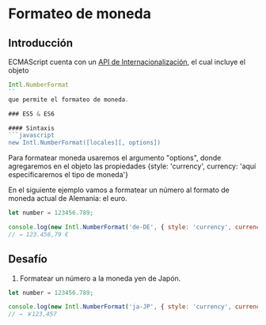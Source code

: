 # Formateo de moneda

## Introducción
ECMAScript cuenta con un [API de Internacionalización](http://norbertlindenberg.com/2012/12/ecmascript-internationalization-api/index.html), el cual
incluye el objeto
```javascript
Intl.NumberFormat
``
que permite el formateo de moneda.

### ES5 & ES6

#### Sintaxis
```javascript
new Intl.NumberFormat([locales][, options])
```
Para formatear moneda usaremos el argumento "options", donde agregaremos en el objeto
las propiedades {style: 'currency', currency: 'aquí especificaremos el tipo de moneda'}

En el siguiente ejemplo vamos a formatear un número al formato de moneda actual de Alemania: el euro.

```javascript
let number = 123456.789;

console.log(new Intl.NumberFormat('de-DE', { style: 'currency', currency: 'EUR' }).format(number));
// → 123.456,79 €
```

## Desafío

1. Formatear un número a la moneda yen de Japón.

```javascript
let number = 123456.789;

console.log(new Intl.NumberFormat('ja-JP', { style: 'currency', currency: 'JPY' }).format(number));
// → ￥123,457
```

